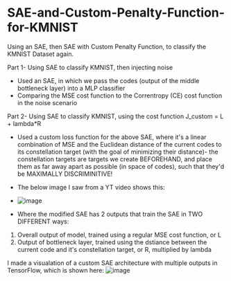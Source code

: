 # SAE-and-Custom-Penalty-Function-for-KMNIST
Using an SAE, then SAE with Custom Penalty Function, to classify the KMNIST Dataset again.

Part 1- Using SAE to classify KMNIST, then injecting noise
* Used an SAE, in which we pass the codes (output of the middle bottleneck layer) into a MLP classifier
* Comparing the MSE cost function to the Correntropy (CE) cost function in the noise scenario

Part 2- Using SAE to classify KMNIST, using the cost function J_custom = L + lambda*R
* Used a custom loss function for the above SAE, where it's a linear combination of MSE and the Euclidean distance of the current codes to its constellation target (with the goal of minimizing their distance)- the constellation targets are targets we create BEFOREHAND, and place them as far away apart as possible (in space of codes), such that they'd be MAXIMALLY DISCRIMINITIVE!

* The below image I saw from a YT video shows this:

* ![image](https://github.com/Zain3/SAE-and-Custom-Penalty-Function-for-KMNIST/assets/70613917/0ea3a6f5-7578-44eb-b10d-6d90a98093c8)

* Where the modified SAE has 2 outputs that train the SAE in TWO DIFFERENT ways:
1. Overall output of model, trained using a regular MSE cost function, or L
2. Output of bottleneck layer, trained using the dstiance between the current code and it's constellation target, or R, multiplied by lambda

I made a visualation of a custom SAE architecture with multiple outputs in TensorFlow, which is shown here:
![image](https://github.com/Zain3/SAE-and-Custom-Penalty-Function-for-KMNIST/assets/70613917/57eebff6-aa48-4926-bad5-3af15607c25f)



